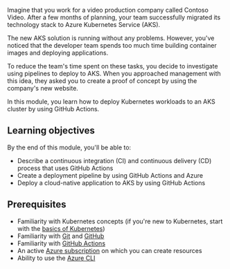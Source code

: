Imagine that you work for a video production company called Contoso Video. After a few months of planning, your team successfully migrated its technology stack to Azure Kubernetes Service (AKS).

The new AKS solution is running without any problems. However, you've noticed that the developer team spends too much time building container images and deploying applications.

To reduce the team's time spent on these tasks, you decide to investigate using pipelines to deploy to AKS. When you approached management with this idea, they asked you to create a proof of concept by using the company's new website.

In this module, you learn how to deploy Kubernetes workloads to an AKS cluster by using GitHub Actions.

## Learning objectives

By the end of this module, you'll be able to:

- Describe a continuous integration (CI) and continuous delivery (CD) process that uses GitHub Actions
- Create a deployment pipeline by using GitHub Actions and Azure
- Deploy a cloud-native application to AKS by using GitHub Actions

## Prerequisites

- Familiarity with Kubernetes concepts (if you're new to Kubernetes, start with the [basics of Kubernetes](https://azure.microsoft.com/topic/what-is-kubernetes/?azure-portal=true&WT.mc_id=akspipeline_intro-learn-ludossan))
- Familiarity with [Git](/contribute/git-github-fundamentals?WT.mc_id=akspipeline_intro-learn-ludossan) and [GitHub](https://github.com/skills/introduction-to-github)
- Familiarity with [GitHub Actions](https://github.com/skills/hello-github-actions)
- An active [Azure subscription](https://azure.microsoft.com/free/services/kubernetes-service/?azure-portal=true&WT.mc_id=akspipeline_intro-learn-ludossan) on which you can create resources
- Ability to use the [Azure CLI](/azure/aks/kubernetes-walkthrough?WT.mc_id=akspipeline_intro-learn-ludossan)